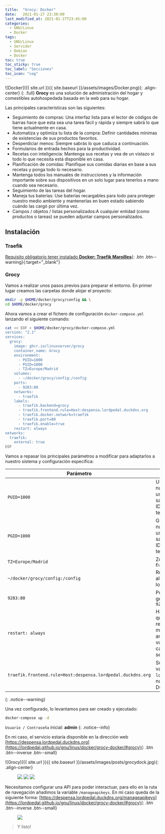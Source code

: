 ```yaml
---
title:  "Grocy: Docker"
date:   2021-01-27 23:30:00
last_modified_at: 2021-01-27T23:45:00
categories:
  - GNU/Linux
  - Docker
tags:
  - GNU/Linux
  - Servidor
  - Debian
  - Docker
toc: true
toc_sticky: true
toc_label: "Secciones"
toc_icon: "cog"
---
```


![Docker]({{ site.url }}{{ site.baseurl }}/assets/images/Docker.png){: .align-center}
{: .full}
**Grocy** es una solución de administración del hogar y comestibles autohospedada basada en la web para su hogar.

Las principales características son las siguientes:

 * Seguimiento de compras: Una interfaz lista para el lector de códigos de barras hace que esta sea una tarea fácil y rápida y siempre sabrá lo que tiene actualmente en casa.
 * Automatiza y optimiza tu lista de la compra: Definir cantidades mínimas de existencias de sus productos favoritos.
 * Desperdiciar menos: Siempre sabrás lo que caduca a continuación.
 * Formularios de entrada hechos para la productividad.
 * Recetas con inteligencia: Mantenga sus recetas y vea de un vistazo si todo lo que necesita está disponible en casa.
 * Planificación de comidas: Planifique sus comidas diarias en base a sus recetas y ponga todo lo necesario.
 * Mantenga todos los manuales de instrucciones y la información importante sobre sus dispositivos en un solo lugar para tenerlos a mano cuando sea necesario.
 * Seguimiento de las tareas del hogar.
 * Maneja tus baterías: Use baterías recargables para todo para proteger nuestro medio ambiente y mantenerlas en buen estado sabiendo cuándo las cargó por última vez.
 * Campos / objetos / listas personalizados:A cualquier entidad (como productos o tareas) se pueden adjuntar campos personalizados.

## Instalación

### Traefik

[Requisito obligatorio tener instalado **Docker: Traefik Maroilles**](https://lordpedal.github.io/gnu/linux/docker/debian-docker-ce/#docker-traefik-maroilles){: .btn .btn--warning}{:target="_blank"}

### Grocy

Vamos a realizar unos pasos previos para preparar el entorno. En primer lugar creamos las carpetas donde alojar el proyecto:

```bash
mkdir -p $HOME/docker/grocy/config && \
cd $HOME/docker/grocy
```

Ahora vamos a crear el fichero de configuración `docker-compose.yml` lanzando el siguiente comando:

```bash
cat << EOF > $HOME/docker/grocy/docker-compose.yml
version: "2.1"
services:
  grocy:
    image: ghcr.io/linuxserver/grocy
    container_name: Grocy
    environment:
      - PUID=1000
      - PGID=1000
      - TZ=Europe/Madrid
    volumes:
      - ~/docker/grocy/config:/config
    ports:
      - 9283:80
    networks:
      - traefik
    labels:
      - traefik.backend=grocy
      - traefik.frontend.rule=Host:despensa.lordpedal.duckdns.org
      - traefik.docker.network=traefik
      - traefik.port=80
      - traefik.enable=true
    restart: always
networks:
  traefik:
    external: true
EOF
```

Vamos a repasar los principales parámetros a modificar para adaptarlos a nuestro sistema y configuración especifica:

| Parámetro | Función |
| ------ | ------ |
| `PUID=1000` | UID de nuestro usuario. Para saber nuestro ID ejecutar en terminal: `id` |
| `PGID=1000` | GID de nuestro usuario. Para saber nuestro ID ejecutar en terminal: `id` |
| `TZ=Europe/Madrid` | Zona horaria `Europa/Madrid` |
| `~/docker/grocy/config:/config` | Ruta donde almacenamos los datos |
| `9283:80` | Puerto gestión web `9283` |
| `restart: always` | Habilitamos que tras reiniciar la maquina anfitrion vuelva a cargar el servicio |
| `traefik.frontend.rule=Host:despensa.lordpedal.duckdns.org` | Sustituimos la variable `lordpedal` por nuestro ID de DuckDNS |
{: .notice--warning}

Una vez configurado, lo levantamos para ser creado y ejecutado:

```bash
docker-compose up -d
```

`Usuario / Contraseña` inicial: **admin**
{: .notice--info}

En mi caso, el servicio estaría disponible en la dirección web [https://despensa.lordpedal.duckdns.org](https://lordpedal.github.io/gnu/linux/docker/grocy-docker/#grocy){: .btn .btn--inverse .btn--small}

![Grocy]({{ site.url }}{{ site.baseurl }}/assets/images/posts/grocydock.jpg){: .align-center}

<figure class="third">
    <a href="https://play.google.com/store/apps/details?id=xyz.zedler.patrick.grocy" target="_blank"><img src="/assets/images/posts/googlestore.png"></a>
    <a href="https://f-droid.org/de/packages/xyz.zedler.patrick.grocy/" target="_blank"><img src="/assets/images/posts/fdroidstore.png"></a>
    <a href="https://apps.apple.com/app/pantry-party/id1510485755" target="_blank"><img src="/assets/images/posts/appstore.png"></a>
</figure>

Necesitamos configurar una API para poder interactuar, para ello en la ruta de navegación añadimos la variable `/manageapikeys`. En mi caso queda de la siguiente forma: [https://despensa.lordpedal.duckdns.org/manageapikeys](https://lordpedal.github.io/gnu/linux/docker/grocy-docker/#grocy){: .btn .btn--inverse .btn--small}

<figure>
    <a href="/assets/images/posts/grocyapi.jpg"><img src="/assets/images/posts/grocyapi.jpg"></a>
</figure>

> Y listo!
